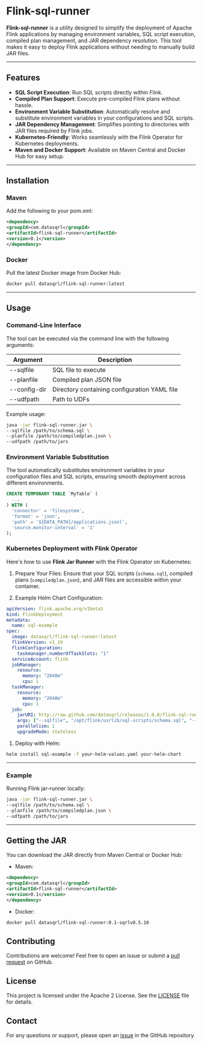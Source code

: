 # Flink-sql-runner

**Flink-sql-runner** is a utility designed to simplify the deployment of Apache Flink applications by managing environment variables, SQL script execution, compiled plan management, and JAR dependency resolution. This tool makes it easy to deploy Flink applications without needing to manually build JAR files.

---

## Features

- **SQL Script Execution**: Run SQL scripts directly within Flink.
- **Compiled Plan Support**: Execute pre-compiled Flink plans without hassle.
- **Environment Variable Substitution**: Automatically resolve and substitute environment variables in your configurations and SQL scripts.
- **JAR Dependency Management**: Simplifies pointing to directories with JAR files required by Flink jobs.
- **Kubernetes-Friendly**: Works seamlessly with the Flink Operator for Kubernetes deployments.
- **Maven and Docker Support**: Available on Maven Central and Docker Hub for easy setup.

---

## Installation

### Maven
Add the following to your pom.xml:

```xml
<dependency>
<groupId>com.datasqrl</groupId>
<artifactId>flink-sql-runner</artifactId>
<version>0.1</version>
</dependency>
```

### Docker
Pull the latest Docker image from Docker Hub:

```bash
docker pull datasqrl/flink-sql-runner:latest
```
---

## Usage
### Command-Line Interface
The tool can be executed via the command line with the following arguments:

| Argument	| Description                                |
 ----------- |--------------------------------------------|
|--sqlfile| 	SQL file to execute               |
|--planfile| 	Compiled plan JSON file       |
|--config-dir| 	Directory containing configuration YAML file       |
|--udfpath| 	Path to UDFs |

Example usage:
```bash
java -jar flink-sql-runner.jar \
--sqlfile /path/to/schema.sql \
--planfile /path/to/compiledplan.json \
--udfpath /path/to/jars
```

### Environment Variable Substitution
The tool automatically substitutes environment variables in your configuration files and SQL scripts, ensuring smooth deployment across different environments.

```sql
CREATE TEMPORARY TABLE `MyTable` (
  ...
) WITH (
  'connector' = 'filesystem',
  'format' = 'json',
  'path' = '${DATA_PATH}/applications.jsonl',
  'source.monitor-interval' = '1'
);
```

### Kubernetes Deployment with Flink Operator
Here's how to use **Flink Jar Runner** with the Flink Operator on Kubernetes:

1. Prepare Your Files: Ensure that your SQL scripts (`schema.sql`), compiled plans (`compiledplan.json`), and JAR files are accessible within your container.

1. Example Helm Chart Configuration:

```yaml
apiVersion: flink.apache.org/v1beta1
kind: FlinkDeployment
metadata:
  name: sql-example
spec:
  image: datasqrl/flink-sql-runner:latest
  flinkVersion: v1_19
  flinkConfiguration:
    taskmanager.numberOfTaskSlots: "1"
  serviceAccount: flink
  jobManager:
    resource:
      memory: "2048m"
      cpu: 1
  taskManager:
    resource:
      memory: "2048m"
      cpu: 1
  job:
    jarURI: http://raw.github.com/datasqrl/releases/1.0.0/flink-sql-runner.jar
    args: ["--sqlfile", "/opt/flink/usrlib/sql-scripts/schema.sql", "--planfile", "/opt/flink/usrlib/sql-scripts/compiledplan.json", "--udfpath", "/opt/flink/usrlib/jars"]
    parallelism: 1
    upgradeMode: stateless
```

1. Deploy with Helm:
```bash
helm install sql-example -f your-helm-values.yaml your-helm-chart
```
---

### Example
Running Flink jar-runner locally:

```bash
java -jar flink-sql-runner.jar \
--sqlfile /path/to/schema.sql \
--planfile /path/to/compiledplan.json \
--udfpath /path/to/jars
```

---
## Getting the JAR
You can download the JAR directly from Maven Central or Docker Hub:

- Maven:

```xml
<dependency>
<groupId>com.datasqrl</groupId>
<artifactId>flink-sql-runner</artifactId>
<version>0.1</version>
</dependency>
```
- Docker:

```bash
docker pull datasqrl/flink-sql-runner:0.1-sqrlv0.5.10
```

## Contributing
Contributions are welcome! Feel free to open an issue or submit a [pull request](https://github.com/DataSQRL/flink-sql-runner/pulls) on GitHub.

## License
This project is licensed under the Apache 2 License. See the [LICENSE](https://github.com/DataSQRL/flink-sql-runner/blob/main/LICENSE) file for details.

## Contact
For any questions or support, please open an [issue](https://github.com/DataSQRL/flink-sql-runner/issues) in the GitHub repository.
